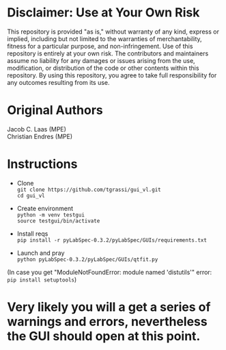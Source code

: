 # Disclaimer: Use at Your Own Risk

This repository is provided "as is," without warranty of any kind, express or implied, including but not limited to the warranties of merchantability, fitness for a particular purpose, and non-infringement. Use of this repository is entirely at your own risk. The contributors and maintainers assume no liability for any damages or issues arising from the use, modification, or distribution of the code or other contents within this repository. By using this repository, you agree to take full responsibility for any outcomes resulting from its use.

# Original Authors    
Jacob C. Laas (MPE)     
Christian Endres (MPE)    


# Instructions

- Clone    
`git clone https://github.com/tgrassi/gui_vl.git`     
`cd gui_vl`
  
- Create environment     
`python -m venv testgui`    
`source testgui/bin/activate`     

- Install reqs     
`pip install -r pyLabSpec-0.3.2/pyLabSpec/GUIs/requirements.txt`     

- Launch and pray    
`python pyLabSpec-0.3.2/pyLabSpec/GUIs/qtfit.py`     

(In case you get "ModuleNotFoundError: module named 'distutils'" error: `pip install setuptools`)     

# Very likely you will a get a series of warnings and errors, nevertheless the GUI should open at this point.
  
